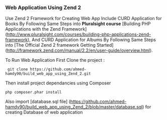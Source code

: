 ### Web Application Using Zend 2

Use Zend 2 Framework for Creating Web App Include CURD Application for Books By Following Same Steps into **Pluralsight course** [Building PHP Applications with the Zend Framework] (http://www.pluralsight.com/courses/building-php-applications-zend-framework),
And CURD Application for Albums By Following Same Steps into [The Official Zend 2 framework Getting Started] (http://framework.zend.com/manual/2.2/en/user-guide/overview.html).

To Run Web Application First Clone the project :

```
 git clone https://github.com/ahmed-hamdy90/build_web_app_using_Zend_2.git
```

Then install project dependancies using Composer

```
php composer.phar install
```

Also import [database.sql file] (https://github.com/ahmed-hamdy90/build_web_app_using_Zend_2/blob/master/database.sql) for creating Database of web application
